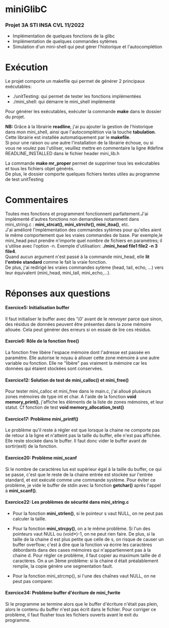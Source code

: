 # miniGlibC
<h3>Projet 3A STI INSA CVL 11/2022</h3>

<ul>
<li>Implémentation de quelques fonctions de la glibc</li>
<li>Implémentation de quelques commandes sytèmes</li>
<li>Simulation d'un mini-shell qui peut gérer l'historique et l'autocomplétion</li>
</ul>

# Exécution
<p>Le projet comporte un makefile qui permet de générer 2 principaux exécutables:</p>
<ul>
<li>./unitTesting: qui permet de tester les fonctions implémentées</li>
<li>./mini_shell: qui démarre le mini_shell implémenté</li>
</ul>


<p>Pour générer les exécutables, exécuter la commande <strong>make</strong> dans le dossier du projet.</p>
<p><strong>NB: </strong>Grâce à la librairie <strong>readline</strong>, j'ai pu ajouter la gestion de l'historique dans mon mini_shell, ainsi que l'autocomplétion via la touche <strong>tabulation</strong>.<br>
Cette librairie est installée automatiquement par le <strong>makefile</strong>.<br>
Si pour une raison ou une autre l'installation de la librairie échoue, ou si vous ne voulez pas l'utiliser, veuillez mettre en commentaire la ligne #define READLINE_INSTALLED dans le fichier header mini_lib.h</p>
<p>La commande <strong>make mr_proper</strong> permet de supprimer tous les exécutables et tous les fichiers objet générés.
<br>De plus, le dossier comporte quelques fichiers textes utiles au programme de test unitTesting</p>

# Commentaires
<p>Toutes mes fonctions et programment fonctionnent parfaitement.J'ai implémenté d'autres fonctions non demandées notamment dans mini_string.c : <strong>mini_strcat(), mini_strrchr(), mini_itoa()</strong>, etc.<br>
J'ai amélioré l'implémentation des commandes sytèmes pour qu'elles aient le même comportement que les vraies commandes de base.
Par exemple,le mini_head peut prendre n'importe quel nombre de fichiers en paramètres; il s'utilise avec l'option -n.
Exemple d'utilisation: <strong>./mini_head file1 file2 -n 3 file4</strong>.<br>
Quand aucun argument n'est passé à la commande mini_head, elle <strong>lit l'entrée standard </strong>comme le fait la vraie fonction.<br>
De plus, j'ai redirigé les vraies commandes sytème (head, tail, echo, ...) vers leur équivalent (mini_head, mini_tail, mini_echo,...).<br>
</p>

# Réponses aux questions
<h4>Exercice5: Initialisation buffer</h4>
<p>Il faut initialiser le buffer avec des '\0' avant de le renvoyer parce que sinon, des résidus de données peuvent être présentes dans la zone mémoire allouée. Cela peut générer des erreurs si on essaie de lire ces résidus.</p>

<h4>Exercie6: Rôle de la fonction <strong>free()</strong></h4>
<p>La fonction free libère l'espace mémoire dont l'adresse est passée en paramètre. Elle autorise le noyau à allouer cette zone mémoire à une autre variable ou fonction.
Elle ne "libère" pas vraiment la mémoire car les données qui étaient stockées sont conservées.</p>

<h4>Exercice12: Solution de test de <strong>mini_calloc() et mini_free()</strong></h4> 
<p>Pour tester mini_calloc et mini_free dans le main.c, j'ai alloué plusieurs zones mémoires de type int et char. A l'aide de la fonction <strong>void memory_print()</strong>, j'affiche les éléments de la liste de zones mémoires, et leur statut.
Cf fonction de test <strong>void memory_allocation_test()</strong>
</p>

<h4>Exercice17: Problème mini_printf()</h4>
<p>Le problème qu'il reste à régler est que lorsque la chaine ne comporte pas de retour à la ligne et n'atteint pas la taille du buffer, elle n'est pas affichée. Elle reste stockée dans le buffer. Il faut donc vider le buffer avant de sortir(exit) de la fonction.</p>

<h4>Exercice20: Problème mini_scanf</h4>
<p>Si le nombre de caractères lus est supérieur égal à la taille du buffer, ce qui se passe, c'est que le reste de la chaine entrée est stockée sur l'entrée standard, et est exécuté comme une commande système.
Pour éviter ce problème, je vide le buffer de stdin avec la fonction <strong>getchar()</strong> après l'appel à <strong>mini_scanf()</strong>.</p>


<h4>Exercice22: Les problèmes de sécurité dans <strong>mini_string.c</strong></h4>
<ul>
<li><p>Pour la fonction <strong>mini_strlen()</strong>, si le pointeur s vaut NULL, on ne peut pas calculer la taille.</p></li>

<li><p>Pour la fonction <strong>mini_strcpy()</strong>, on a le même problème. Si l'un des pointeurs vaut NULL ou (void*)-1, on ne peut rien faire.
De plus, si la taille de la chaine d est plus petite que celle de s, on risque de causer un buffer overflow; c'est à dire que la fonction va écrire les caractères débordants dans des cases mémoires qui n'appartiennent pas à la chaine d.
Pour régler ce problème, il faut copier au maximum taille de d caractères.
On a un 3ème problème: si la chaine d était préalablement remplie, la copie génère une segmentation fault.</p>
</li>
<li>Pour la fonction mini_strcmp(), si l'une des chaînes vaut NULL, on ne peut pas comparer.</li>
</ul>

<h4>Exercice34: Problème buffer d'écriture de mini_fwrite</h4>
<p>Si le programme se termine alors que le buffer d'écriture n'était pas plein, alors le contenu du buffer n'est pas écrit dans le fichier.
Pour corriger ce problème, il faut flusher tous les fichiers ouverts avant le exit du programme.</p>



